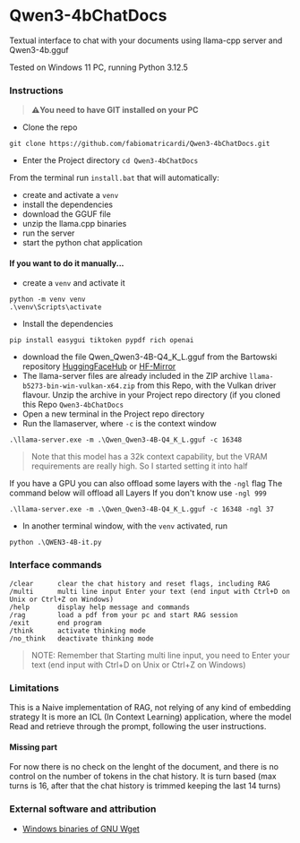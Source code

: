 # Qwen3-4bChatDocs
Textual interface to chat with your documents using llama-cpp server and Qwen3-4b.gguf

Tested on Windows 11 PC, running Python 3.12.5

### Instructions
> **⚠️You need to have GIT installed on your PC**
- Clone the repo
```
git clone https://github.com/fabiomatricardi/Qwen3-4bChatDocs.git
```
- Enter the Project directory
`cd Qwen3-4bChatDocs`

From the terminal run `install.bat` that will automatically:
- create and activate a `venv`
- install the dependencies
- download the GGUF file
- unzip the llama.cpp binaries
- run the server
- start the python chat application


#### If you want to do it manually...
- create a `venv` and activate it
```
python -m venv venv
.\venv\Scripts\activate
```
- Install the dependencies
```
pip install easygui tiktoken pypdf rich openai
```
- download the file Qwen_Qwen3-4B-Q4_K_L.gguf from the Bartowski repository [HuggingFaceHub](https://huggingface.co/bartowski/Qwen_Qwen3-4B-GGUF/resolve/main/Qwen_Qwen3-4B-Q4_K_L.gguf?download=true) or [HF-Mirror](https://hf-mirror.com/bartowski/Qwen_Qwen3-4B-GGUF/resolve/main/Qwen_Qwen3-4B-Q4_K_L.gguf?download=true)
- The llama-server files are already included in the ZIP archive `llama-b5273-bin-win-vulkan-x64.zip` from this Repo, with the Vulkan driver flavour.
Unzip the archive in your Project repo directory (if you cloned this Repo `Qwen3-4bChatDocs`
- Open a new terminal in the Project repo directory
- Run the llamaserver, where `-c` is the context window
```
.\llama-server.exe -m .\Qwen_Qwen3-4B-Q4_K_L.gguf -c 16348
```
> Note that this model has a 32k context capability, but the VRAM requirements are really high. So I started setting it into half 

If you have a GPU you can also offload some layers with the `-ngl` flag
The command below will offload all Layers
If you don't know use `-ngl 999`
```
.\llama-server.exe -m .\Qwen_Qwen3-4B-Q4_K_L.gguf -c 16348 -ngl 37
```
- In another terminal window, with the `venv` activated, run
```
python .\QWEN3-4B-it.py
```


### Interface commands
```
/clear      clear the chat history and reset flags, including RAG
/multi      multi line input Enter your text (end input with Ctrl+D on Unix or Ctrl+Z on Windows)
/help       display help message and commands
/rag        load a pdf from your pc and start RAG session
/exit       end program
/think      activate thinking mode
/no_think   deactivate thinking mode
```

> NOTE: Remember that Starting multi line input, you need to  Enter your text (end input with Ctrl+D on Unix or Ctrl+Z on Windows)


### Limitations
This is a Naive implementation of RAG, not relying of any kind of embedding strategy
It is more an ICL (In Context Learning) application, where the model Read and retrieve through the prompt, following the user instructions.
#### Missing part
For now there is no check on the lenght of the document, and there is no control on the number of tokens in the chat history. It is turn based (max turns is 16, after that the chat history is trimmed keeping the last 14 turns)


### External software and attribution
- [Windows binaries of GNU Wget](https://eternallybored.org/misc/wget/) 









